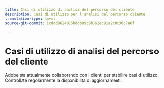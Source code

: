 ```yaml
---
title: Casi di utilizzo di analisi del percorso del cliente
description: Casi di utilizzo per l'analisi del percorso cliente
translation-type: tm+mt
source-git-commit: 1cddd8624826bddb89c9b362ec91a2c0c30c7a6f

---
```



# Casi di utilizzo di analisi del percorso del cliente

Adobe sta attualmente collaborando con i clienti per stabilire casi di utilizzo. Controllate regolarmente la disponibilità di aggiornamenti.

<!-- ## Report on full cross-channel customer journey for customers with high customer ID (join key) coverage

More detail here.

## Report on and visualize any event dataset in an interactive way

Details

## Combine datasets keyed off of ECID such as Analytics, Triggered Journeys, Target, and AAM data

Details.

## Report interactively on XDM data collection or Experience Edge deployments

Details

## Build "manually stitched" versions of your data to analyze

Details

## Analyze multi-channel data in Analysis Workspace even if unstitched

Details

## Combine multiple report suites

Details -->
